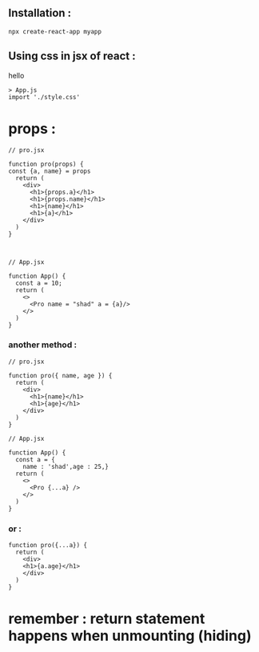 ## Installation :

``npx create-react-app myapp``

## Using css in jsx of react : 

hello

    > App.js
    import './style.css'


# props : 

```
// pro.jsx

function pro(props) {
const {a, name} = props
  return (
    <div>
      <h1>{props.a}</h1>
      <h1>{props.name}</h1>
      <h1>{name}</h1>
      <h1>{a}</h1>
    </div>
  )
}



// App.jsx

function App() {
  const a = 10;
  return (
    <>
      <Pro name = "shad" a = {a}/>
    </>
  )
}
```


### another method : 

```
// pro.jsx

function pro({ name, age }) {
  return (
    <div>
      <h1>{name}</h1>
      <h1>{age}</h1>
    </div>
  )
}

// App.jsx

function App() {
  const a = {
    name : 'shad',age : 25,}
  return (
    <>
      <Pro {...a} />
    </>
  )
}
```

### or : 

```
function pro({...a}) {
  return (
    <div>
    <h1>{a.age}</h1>
    </div>
  )
}
```


# remember : return statement happens when unmounting (hiding)
